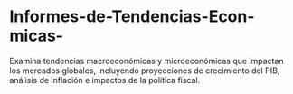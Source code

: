 # Informes-de-Tendencias-Econ-micas-
Examina tendencias macroeconómicas y microeconómicas que impactan los mercados globales, incluyendo proyecciones de crecimiento del PIB, análisis de inflación e impactos de la política fiscal.
